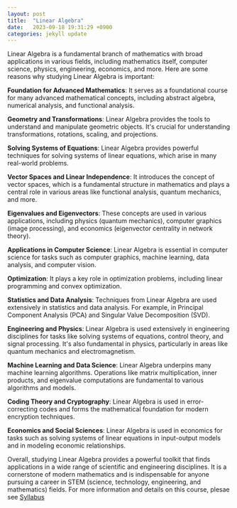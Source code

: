 ```yaml
---
layout: post
title:  "Linear Algebra"
date:   2023-09-18 19:31:29 +0900
categories: jekyll update
---
```


Linear Algebra is a fundamental branch of mathematics with broad applications in various fields, including mathematics itself, computer science, physics, engineering, economics, and more. Here are some reasons why studying Linear Algebra is important:

**Foundation for Advanced Mathematics**: It serves as a foundational course for many advanced mathematical concepts, including abstract algebra, numerical analysis, and functional analysis.

**Geometry and Transformations**: Linear Algebra provides the tools to understand and manipulate geometric objects. It's crucial for understanding transformations, rotations, scaling, and projections.

**Solving Systems of Equations**: Linear Algebra provides powerful techniques for solving systems of linear equations, which arise in many real-world problems.

**Vector Spaces and Linear Independence**: It introduces the concept of vector spaces, which is a fundamental structure in mathematics and plays a central role in various areas like functional analysis, quantum mechanics, and more.

**Eigenvalues and Eigenvectors**: These concepts are used in various applications, including physics (quantum mechanics), computer graphics (image processing), and economics (eigenvector centrality in network theory).

**Applications in Computer Science**: Linear Algebra is essential in computer science for tasks such as computer graphics, machine learning, data analysis, and computer vision.

**Optimization**: It plays a key role in optimization problems, including linear programming and convex optimization.

**Statistics and Data Analysis**: Techniques from Linear Algebra are used extensively in statistics and data analysis. For example, in Principal Component Analysis (PCA) and Singular Value Decomposition (SVD).

**Engineering and Physics**: Linear Algebra is used extensively in engineering disciplines for tasks like solving systems of equations, control theory, and signal processing. It's also fundamental in physics, particularly in areas like quantum mechanics and electromagnetism.

**Machine Learning and Data Science**: Linear Algebra underpins many machine learning algorithms. Operations like matrix multiplication, inner products, and eigenvalue computations are fundamental to various algorithms and models.

**Coding Theory and Cryptography**: Linear Algebra is used in error-correcting codes and forms the mathematical foundation for modern encryption techniques.

**Economics and Social Sciences**: Linear Algebra is used in economics for tasks such as solving systems of linear equations in input-output models and in modeling economic relationships.

Overall, studying Linear Algebra provides a powerful toolkit that finds applications in a wide range of scientific and engineering disciplines. It is a cornerstone of modern mathematics and is indispensable for anyone pursuing a career in STEM (science, technology, engineering, and mathematics) fields. For more information and details on this course, plesae see [Syllabus](https://mathweb.ucsd.edu/~math18/)


